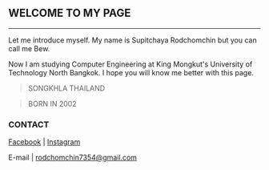 ## __WELCOME TO MY PAGE__

---

Let me introduce myself. My name is Supitchaya Rodchomchin but you can call me Bew.

Now I am studying Computer Engineering at King Mongkut's University of Technology North Bangkok.
I hope you will know me better with this page.




> SONGKHLA
> THAILAND

> BORN IN 2002





### __CONTACT__  

[Facebook] | [Instagram]

[Facebook]: https://www.facebook.com/supitchaya.rodchomchin
[Instagram]: https://www.instagram.com/13ew_45

E-mail | rodchomchin7354@gmail.com
